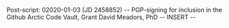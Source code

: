 Post-script:
02020-01-03 (JD 2458852) --
PGP-signing for inclusion in the
Github Arctic Code Vault,
Grant David Meadors, PhD
-- INSERT --              
